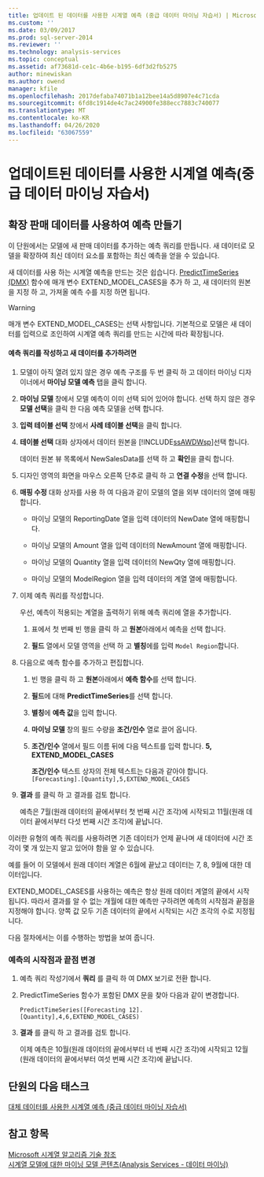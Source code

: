 ```yaml
---
title: 업데이트 된 데이터를 사용한 시계열 예측 (중급 데이터 마이닝 자습서) | Microsoft Docs
ms.custom: ''
ms.date: 03/09/2017
ms.prod: sql-server-2014
ms.reviewer: ''
ms.technology: analysis-services
ms.topic: conceptual
ms.assetid: af73681d-ce1c-4b6e-b195-6df3d2fb5275
author: minewiskan
ms.author: owend
manager: kfile
ms.openlocfilehash: 2017defaba74071b1a12bee14a5d8907e4c71cda
ms.sourcegitcommit: 6fd8c1914de4c7ac24900fe388ecc7883c740077
ms.translationtype: MT
ms.contentlocale: ko-KR
ms.lasthandoff: 04/26/2020
ms.locfileid: "63067559"
---
```

# <a name="time-series-predictions-using-updated-data-intermediate-data-mining-tutorial"></a>업데이트된 데이터를 사용한 시계열 예측(중급 데이터 마이닝 자습서)
    
## <a name="creating-predictions-using-the-extended-sales-data"></a>확장 판매 데이터를 사용하여 예측 만들기  
 이 단원에서는 모델에 새 판매 데이터를 추가하는 예측 쿼리를 만듭니다. 새 데이터로 모델을 확장하여 최신 데이터 요소를 포함하는 최신 예측을 얻을 수 있습니다.  
  
 새 데이터를 사용 하는 시계열 예측을 만드는 것은 쉽습니다. [PredictTimeSeries &#40;DMX&#41;](/sql/dmx/predicttimeseries-dmx) 함수에 매개 변수 EXTEND_MODEL_CASES을 추가 하 고, 새 데이터의 원본을 지정 하 고, 가져올 예측 수를 지정 하면 됩니다.  
  
> [!WARNING]  
>  매개 변수 EXTEND_MODEL_CASES는 선택 사항입니다. 기본적으로 모델은 새 데이터를 입력으로 조인하여 시계열 예측 쿼리를 만드는 시간에 따라 확장됩니다.  
  
#### <a name="to-build-the-prediction-query-and-add-new-data"></a>예측 쿼리를 작성하고 새 데이터를 추가하려면  
  
1.  모델이 아직 열려 있지 않은 경우 예측 구조를 두 번 클릭 하 고 데이터 마이닝 디자이너에서 **마이닝 모델 예측** 탭을 클릭 합니다.  
  
2.  **마이닝 모델** 창에서 모델 예측이 이미 선택 되어 있어야 합니다. 선택 하지 않은 경우 **모델 선택**을 클릭 한 다음 예측 모델을 선택 합니다.  
  
3.  **입력 테이블 선택** 창에서 **사례 테이블 선택**을 클릭 합니다.  
  
4.  **테이블 선택** 대화 상자에서 데이터 원본을 [!INCLUDE[ssAWDWsp](../includes/ssawdwsp-md.md)]선택 합니다.  
  
     데이터 원본 뷰 목록에서 NewSalesData를 선택 하 고 **확인**을 클릭 합니다.  
  
5.  디자인 영역의 화면을 마우스 오른쪽 단추로 클릭 하 고 **연결 수정**을 선택 합니다.  
  
6.  **매핑 수정** 대화 상자를 사용 하 여 다음과 같이 모델의 열을 외부 데이터의 열에 매핑합니다.  
  
    -   마이닝 모델의 ReportingDate 열을 입력 데이터의 NewDate 열에 매핑합니다.  
  
    -   마이닝 모델의 Amount 열을 입력 데이터의 NewAmount 열에 매핑합니다.  
  
    -   마이닝 모델의 Quantity 열을 입력 데이터의 NewQty 열에 매핑합니다.  
  
    -   마이닝 모델의 ModelRegion 열을 입력 데이터의 계열 열에 매핑합니다.  
  
7.  이제 예측 쿼리를 작성합니다.  
  
     우선, 예측이 적용되는 계열을 출력하기 위해 예측 쿼리에 열을 추가합니다.  
  
    1.  표에서 첫 번째 빈 행을 클릭 하 고 **원본**아래에서 예측을 선택 합니다.  
  
    2.  **필드** 열에서 모델 영역을 선택 하 고 **별칭**에를 입력 `Model Region`합니다.  
  
8.  다음으로 예측 함수를 추가하고 편집합니다.  
  
    1.  빈 행을 클릭 하 고 **원본**아래에서 **예측 함수**를 선택 합니다.  
  
    2.  **필드**에 대해 **PredictTimeSeries**를 선택 합니다.  
  
    3.  **별칭**에 **예측 값**을 입력 합니다.  
  
    4.  **마이닝 모델** 창의 필드 수량을 **조건/인수** 열로 끌어 옵니다.  
  
    5.  **조건/인수** 열에서 필드 이름 뒤에 다음 텍스트를 입력 합니다. **5, EXTEND_MODEL_CASES**  
  
         **조건/인수** 텍스트 상자의 전체 텍스트는 다음과 같아야 합니다.`[Forecasting].[Quantity],5,EXTEND_MODEL_CASES`  
  
9. **결과** 를 클릭 하 고 결과를 검토 합니다.  
  
     예측은 7월(원래 데이터의 끝에서부터 첫 번째 시간 조각)에 시작되고 11월(원래 데이터 끝에서부터 다섯 번째 시간 조각)에 끝납니다.  
  
 이러한 유형의 예측 쿼리를 사용하려면 기존 데이터가 언제 끝나며 새 데이터에 시간 조각이 몇 개 있는지 알고 있어야 함을 알 수 있습니다.  
  
 예를 들어 이 모델에서 원래 데이터 계열은 6월에 끝났고 데이터는 7, 8, 9월에 대한 데이터입니다.  
  
 EXTEND_MODEL_CASES를 사용하는 예측은 항상 원래 데이터 계열의 끝에서 시작됩니다. 따라서 결과를 알 수 없는 개월에 대한 예측만 구하려면 예측의 시작점과 끝점을 지정해야 합니다. 양쪽 값 모두 기존 데이터의 끝에서 시작되는 시간 조각의 수로 지정됩니다.  
  
 다음 절차에서는 이를 수행하는 방법을 보여 줍니다.  
  
### <a name="change-the-start-and-end-points-of-the-predictions"></a>예측의 시작점과 끝점 변경  
  
1.  예측 쿼리 작성기에서 **쿼리** 를 클릭 하 여 DMX 보기로 전환 합니다.  
  
2.  PredictTimeSeries 함수가 포함된 DMX 문을 찾아 다음과 같이 변경합니다.  
  
     `PredictTimeSeries([Forecasting 12].[Quantity],4,6,EXTEND_MODEL_CASES)`  
  
3.  **결과** 를 클릭 하 고 결과를 검토 합니다.  
  
     이제 예측은 10월(원래 데이터의 끝에서부터 네 번째 시간 조각)에 시작되고 12월(원래 데이터의 끝에서부터 여섯 번째 시간 조각)에 끝납니다.  
  
## <a name="next-task-in-lesson"></a>단원의 다음 태스크  
 [대체 데이터를 사용한 시계열 예측 &#40;중급 데이터 마이닝 자습서&#41;](../../2014/tutorials/time-series-predictions-replacement-data-intermediate-data-mining.md)  
  
## <a name="see-also"></a>참고 항목  
 [Microsoft 시계열 알고리즘 기술 참조](../../2014/analysis-services/data-mining/microsoft-time-series-algorithm-technical-reference.md)   
 [시계열 모델에 대한 마이닝 모델 콘텐츠&#40;Analysis Services - 데이터 마이닝&#41;](../../2014/analysis-services/data-mining/mining-model-content-for-time-series-models-analysis-services-data-mining.md)  
  
  

